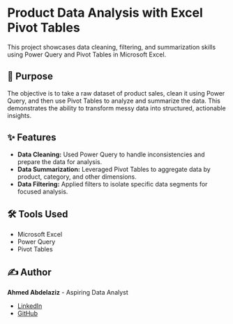 # Product Data Analysis with Excel Pivot Tables

This project showcases data cleaning, filtering, and summarization skills using Power Query and Pivot Tables in Microsoft Excel.

## 🎯 Purpose
The objective is to take a raw dataset of product sales, clean it using Power Query, and then use Pivot Tables to analyze and summarize the data. This demonstrates the ability to transform messy data into structured, actionable insights.

## ✨ Features
* **Data Cleaning:** Used Power Query to handle inconsistencies and prepare the data for analysis.
* **Data Summarization:** Leveraged Pivot Tables to aggregate data by product, category, and other dimensions.
* **Data Filtering:** Applied filters to isolate specific data segments for focused analysis.

## 🛠️ Tools Used
* Microsoft Excel
* Power Query
* Pivot Tables

## ✍️ Author

**Ahmed Abdelaziz** - Aspiring Data Analyst
* [LinkedIn](https://www.linkedin.com/in/ahmedabdelaziz-az/)
* [GitHub](https://github.com/ahmedabdelzizahmed)
